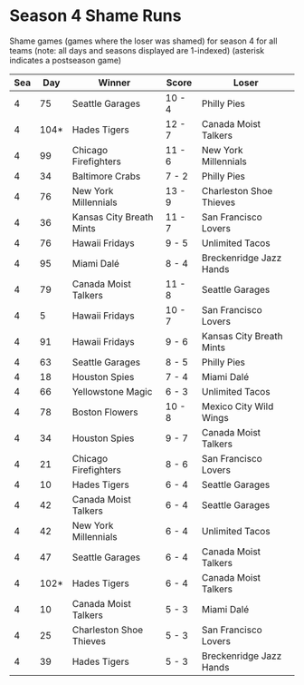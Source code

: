 # Season 4 Shame Runs



Shame games (games where the loser was shamed) for season 4 for all teams (note: all days and seasons displayed are 1-indexed) (asterisk indicates a postseason game)


| Sea | Day | Winner | Score | Loser | 
| ------ |------ |------ |------ |------ |
| 4 | 75 | Seattle Garages | 10 - 4 | Philly Pies | 
| 4 | 104* | Hades Tigers | 12 - 7 | Canada Moist Talkers | 
| 4 | 99 | Chicago Firefighters | 11 - 6 | New York Millennials | 
| 4 | 34 | Baltimore Crabs | 7 - 2 | Philly Pies | 
| 4 | 76 | New York Millennials | 13 - 9 | Charleston Shoe Thieves | 
| 4 | 36 | Kansas City Breath Mints | 11 - 7 | San Francisco Lovers | 
| 4 | 76 | Hawaii Fridays | 9 - 5 | Unlimited Tacos | 
| 4 | 95 | Miami Dalé | 8 - 4 | Breckenridge Jazz Hands | 
| 4 | 79 | Canada Moist Talkers | 11 - 8 | Seattle Garages | 
| 4 | 5 | Hawaii Fridays | 10 - 7 | San Francisco Lovers | 
| 4 | 91 | Hawaii Fridays | 9 - 6 | Kansas City Breath Mints | 
| 4 | 63 | Seattle Garages | 8 - 5 | Philly Pies | 
| 4 | 18 | Houston Spies | 7 - 4 | Miami Dalé | 
| 4 | 66 | Yellowstone Magic | 6 - 3 | Unlimited Tacos | 
| 4 | 78 | Boston Flowers | 10 - 8 | Mexico City Wild Wings | 
| 4 | 34 | Houston Spies | 9 - 7 | Canada Moist Talkers | 
| 4 | 21 | Chicago Firefighters | 8 - 6 | San Francisco Lovers | 
| 4 | 10 | Hades Tigers | 6 - 4 | Seattle Garages | 
| 4 | 42 | Canada Moist Talkers | 6 - 4 | Seattle Garages | 
| 4 | 42 | New York Millennials | 6 - 4 | Unlimited Tacos | 
| 4 | 47 | Seattle Garages | 6 - 4 | Canada Moist Talkers | 
| 4 | 102* | Hades Tigers | 6 - 4 | Canada Moist Talkers | 
| 4 | 10 | Canada Moist Talkers | 5 - 3 | Miami Dalé | 
| 4 | 25 | Charleston Shoe Thieves | 5 - 3 | San Francisco Lovers | 
| 4 | 39 | Hades Tigers | 5 - 3 | Breckenridge Jazz Hands | 



